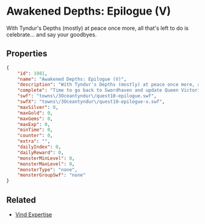 # Awakened Depths: Epilogue (V)

With Tyndur's Depths (mostly) at peace once more, all that's left to do is celebrate... and say your goodbyes.

## Properties

```json
{
    "id": 1981,
    "name": "Awakened Depths: Epilogue (V)",
    "description": "With Tyndur's Depths (mostly) at peace once more, all that's left to do is celebrate... and say your goodbyes.",
    "complete": "Time to go back to Swordhaven and update Queen Victoria on everything that's happened!",
    "swf": "towns\/3Oceantyndur\/quest10-epilogue.swf",
    "swfX": "towns\/3Oceantyndur\/quest10-epilogue-x.swf",
    "maxSilver": 0,
    "maxGold": 0,
    "maxGems": 0,
    "maxExp": 0,
    "minTime": 0,
    "counter": 0,
    "extra": "",
    "dailyIndex": 0,
    "dailyReward": 0,
    "monsterMinLevel": 0,
    "monsterMaxLevel": 0,
    "monsterType": "none",
    "monsterGroupSwf": "none"
}
```

## Related

- [Vind Expertise](../items/21118-vind-expertise.md)


